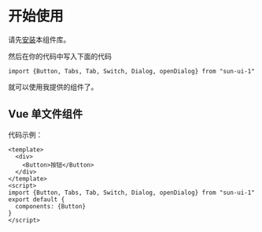 # 开始使用
请先[安装](#/doc/install)本组件库。

然后在你的代码中写入下面的代码

 ```
import {Button, Tabs, Tab, Switch, Dialog, openDialog} from "sun-ui-1"
```

就可以使用我提供的组件了。

## Vue 单文件组件

代码示例：

```
<template>
  <div>
    <Button>按钮</Button>
  </div>
</template>
<script>
import {Button, Tabs, Tab, Switch, Dialog, openDialog} from "sun-ui-1"
export default {
  components: {Button}
}
</script>
```